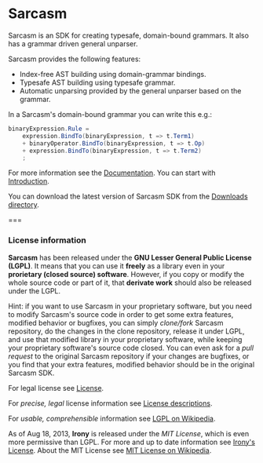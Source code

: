 # Sarcasm

Sarcasm is an SDK for creating typesafe, domain-bound grammars. It also has a grammar driven general unparser.

Sarcasm provides the following features:

  - Index-free AST building using domain-grammar bindings.
  - Typesafe AST building using typesafe grammar.
  - Automatic unparsing provided by the general unparser based on the grammar.

In a Sarcasm's domain-bound grammar you can write this e.g.:

```c#
binaryExpression.Rule =
    expression.BindTo(binaryExpression, t => t.Term1)
    + binaryOperator.BindTo(binaryExpression, t => t.Op)
    + expression.BindTo(binaryExpression, t => t.Term2)
    ;
```

For more information see the [Documentation](https://github.com/davidnemeti/Sarcasm/wiki). You can start with [Introduction](https://github.com/davidnemeti/Sarcasm/wiki/Introduction).

You can download the latest version of Sarcasm SDK from the [Downloads directory](Downloads).

===

### License information

**Sarcasm** has been released under the **GNU Lesser General Public License (LGPL)**. It means that you can use it **freely** as a library even in your **prorietary (closed source) software**. However, if you copy or modify the whole source code or part of it, that **derivate work** should also be released under the LGPL.

Hint: if you want to use Sarcasm in your proprietary software, but you need to modify Sarcasm's source code in order to get some extra features, modified behavior or bugfixes, you can simply *clone/fork* Sarcasm repository, do the changes in the clone repository, release it under LGPL, and use that modified library in your proprietary software, while keeping your proprietary software's source code closed. You can even ask for a *pull request* to the original Sarcasm repository if your changes are bugfixes, or you find that your extra features, modified behavior should be in the original Sarcasm SDK.

For legal license see [License](License/License.txt).

For *precise, legal* license information see [License descriptions](License).

For *usable, comprehensible* information see [LGPL on Wikipedia](http://en.wikipedia.org/wiki/GNU_Lesser_General_Public_License).

As of Aug 18, 2013, **Irony** is released under the *MIT License*, which is even more permissive than LGPL. For more and up to date information see [Irony's License](http://irony.codeplex.com/license). About the MIT License see [MIT License on Wikipedia](http://en.wikipedia.org/wiki/Mit_license).
